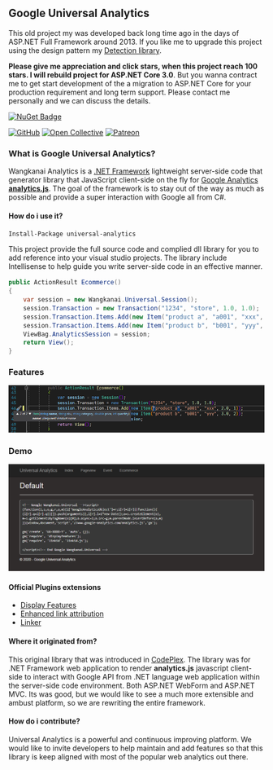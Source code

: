 ## Google Universal Analytics

This old project my was developed back long time ago in the days of ASP.NET Full Framework around 2013. If you like me to upgrade this project using the design pattern my [Detection library](https://github.com/wangkanai/Detection). 

**Please give me appreciation and click stars, when this project reach 100 stars. I will rebuild project for ASP.NET Core 3.0**.
But you wanna contract me to get start development of the a migration to ASP.NET Core for your production requirement and long term support. Please contact me personally and we can discuss the details.  

[![NuGet Badge](https://buildstats.info/nuget/universal-analytics)](https://www.nuget.org/packages/universal-analytics)

[![GitHub](https://img.shields.io/github/license/wangkanai/universal)](https://github.com/wangkanai/universal/blob/master/LICENSE)
[![Open Collective](https://img.shields.io/badge/open%20collective-support%20me-3385FF.svg)](https://opencollective.com/wangkanai)
[![Patreon](https://img.shields.io/badge/patreon-support%20me-d9643a.svg)](https://www.patreon.com/wangkanai)

### What is Google Universal Analytics?

Wangkanai Analytics is a [.NET Framework](https://docs.microsoft.com/en-gb/aspnet/overview) lightweight server-side code that generator library that JavaScript client-side on the fly for [Google Analytics **analytics.js**](https://developers.google.com/analytics/devguides/collection/analyticsjs/). The goal of the framework is to stay out of the way as much as possible and provide a super interaction with Google all from C#.

#### How do i use it?

```console
Install-Package universal-analytics
```

This project provide the full source code and complied dll library for you to add reference into your visual studio projects. The library include Intellisense to help guide you write server-side code in an effective manner.

```csharp
public ActionResult Ecommerce()
{
    var session = new Wangkanai.Universal.Session();
    session.Transaction = new Transaction("1234", "store", 1.0, 1.0);
    session.Transaction.Items.Add(new Item("product a", "a001", "xxx", 2.0, 1));
    session.Transaction.Items.Add(new Item("product b", "b001", "yyy", 3.0, 2));
    ViewBag.AnalyticsSession = session;
    return View();
}
```

### Features

![IntelliSense](https://raw.githubusercontent.com/wangkanai/Universal/master/asset/vs-intellisense.png)

### Demo

![Mvc Demo Web App](https://raw.githubusercontent.com/wangkanai/Universal/master/asset/web-sample.png)

#### Official Plugins extensions
- [Display Features](https://developers.google.com/analytics/devguides/collection/analyticsjs/display-features)
- [Enhanced link attribution](https://developers.google.com/analytics/devguides/collection/analyticsjs/enhanced-link-attribution)
- [Linker](https://developers.google.com/analytics/devguides/collection/analyticsjs/linker)


#### Where it originated from?
This original library that was introduced in [CodePlex](https://archive.codeplex.com/?p=universalanalytics). The library was for .NET Framework web application to render **analytics.js** javascript client-side to interact with Google API from .NET language web application within the server-side code environment. Both ASP.NET WebForm and ASP.NET MVC. Its was good, but we would like to see a much more extensible and ambust platform, so we are rewriting the entire framework.

#### How do i contribute?
Universal Analytics is a powerful and continuous improving platform. We would like to invite developers to help maintain and add features so that this library is keep aligned with most of the popular web analytics out there. 

